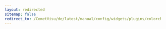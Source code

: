 ```yaml
---
layout: redirected
sitemap: false
redirect_to: /CometVisu/de/latest/manual/config/widgets/plugins/colorchooser/index.html
---
```


